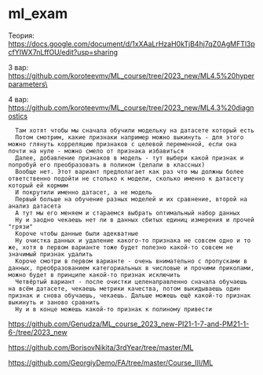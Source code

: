 # ml_exam
Теория: https://docs.google.com/document/d/1xXAaLrHzaH0kTjB4hj7qZ0AgMFTl3pcfYIWX7nLffOU/edit?usp=sharing

3 вар: https://github.com/koroteevmv/ML_course/tree/2023_new/ML4.5%20hyperparameters\

4 вар: https://github.com/koroteevmv/ML_course/tree/2023_new/ML4.3%20diagnostics

      Там хотят чтобы мы сначала обучили модельку на датасете который есть
      Потом смотрим, какие признаки например можно выкинуть - для этого можно глянуть корреляцию признаков с целевой переменной, если она почти на нуле - можно смело от признака избавиться
      Далее, добавление признаков в модель - тут выбери какой признак и попробуй его преобразовать в полином (делали в классных)
      Вообще нет. Этот вариант предполагает как раз что мы должны более ответственно подойти не столько к модели, сколько именно к датасету который ей кормим
      И покрутили именно датасет, а не модель
      Первый больше на обучение разных моделей и их сравнение, второй на анализ датасета
      А тут мы его меняем и стараемся выбрать оптимальный набор данных
      Ну и заодно чекаешь нет ли в данных сбитых единиц измерения и прочей "грязи"
      Короче чтобы данные были адекватные
      Ну очистка данных и удаление какого-то признака не совсем одно и то же, хотя в первом варианте тоже будет полезно какой-то совсем не значимый признак удалить
      Короче смотри в первом варианте - очень внимательно с пропусками в данных, преобразованием категориальных в числовые и прочими приколами, можно будет в принципе какой-то признак исключить
      Четвёртый вариант - после очистки целенаправленно сначала обучаешь на всём датасете, чекаешь метрики качества, потом выкидываешь один признак и снова обучаешь, чекаешь. Дальше можешь ещё какой-то признак выкинуть и заново сравнить
      Ну и в конце можешь какой-то признак к полиному привести


https://github.com/Genudza/ML_course_2023_new-PI21-1-7-and-PM21-1-6-/tree/2023_new

https://github.com/BorisovNikita/3rdYear/tree/master/ML

https://github.com/GeorgiyDemo/FA/tree/master/Course_III/ML
